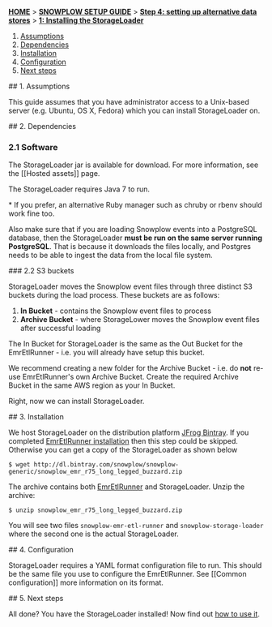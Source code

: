 [**HOME**](Home) > [**SNOWPLOW SETUP GUIDE**](Setting-up-Snowplow) > [**Step 4: setting up alternative data stores**](Setting-up-alternative-data-stores) > [**1: Installing the StorageLoader**](1-Installing-the-StorageLoader)

1. [Assumptions](#assumptions)
2. [Dependencies](#dependencies)
3. [Installation](#installation)
4. [Configuration](#configuration)
5. [Next steps](#next-steps)

<a name="assumptions" />
## 1. Assumptions

This guide assumes that you have administrator access to a Unix-based server (e.g. Ubuntu, OS X, Fedora) which you can install StorageLoader on.

<a name="dependencies"/>
## 2. Dependencies

### 2.1 Software

The StorageLoader jar is available for download. For more information, see the [[Hosted assets]] page.

The StorageLoader requires Java 7 to run.

\* If you prefer, an alternative Ruby manager such as chruby or rbenv should work fine too.

Also make sure that if you are loading Snowplow events into a PostgreSQL database, then the StorageLoader **must be run on the same server running PostgreSQL**. That is because it downloads the files locally, and Postgres needs to be able to ingest the data from the local file system.

<a name="s3-buckets"/>
### 2.2 S3 buckets

StorageLoader moves the Snowplow event files through three distinct S3 buckets during
the load process. These buckets are as follows:

1. **In Bucket** - contains the Snowplow event files to process
2. **Archive Bucket** - where StorageLower moves the Snowplow
   event files after successful loading

The In Bucket for StorageLoader is the same as the Out Bucket for the EmrEtlRunner -
i.e. you will already have setup this bucket.

We recommend creating a new folder for the Archive Bucket - i.e. do **not** re-use
EmrEtlRunner's own Archive Bucket. Create the required Archive Bucket in the same
AWS region as your In Bucket.

Right, now we can install StorageLoader.

<a name="installation"/>
## 3. Installation

We host StorageLoader on the distribution platform [JFrog Bintray](https://bintray.com/). If you completed [EmrEtlRunner installation](1-Installing-EmrEtlRunner) then this step could be skipped. Otherwise you can get a copy of the StorageLoader as shown below

`$ wget http://dl.bintray.com/snowplow/snowplow-generic/snowplow_emr_r75_long_legged_buzzard.zip`

The archive contains both [EmrEtlRunner](1-Installing-EmrEtlRunner) and StorageLoader. Unzip the archive:

`$ unzip snowplow_emr_r75_long_legged_buzzard.zip`

You will see two files `snowplow-emr-etl-runner` and `snowplow-storage-loader` where the second one is the actual StorageLoader.

<a name="configuration"/>
## 4. Configuration

StorageLoader requires a YAML format configuration file to run. This should be the same file you use to configure the EmrEtlRunner. See [[Common configuration]] more information on its format.

<a name="next-steps" />
## 5. Next steps

All done? You have the StorageLoader installed! Now find out [how to use it](2-using-the-storageloader).

[git-install]: http://git-scm.com/book/en/Getting-Started-Installing-Git

[redshift-config-yml]: https://github.com/snowplow/snowplow/blob/master/4-storage/storage-loader/config/redshift.yml.sample
[postgres-config-yml]: https://github.com/snowplow/snowplow/blob/master/4-storage/storage-loader/config/postgres.yml.sample

[redshift-copy]: http://docs.aws.amazon.com/redshift/latest/dg/r_COPY.html
